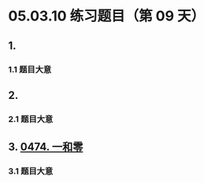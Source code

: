 # 05.03.10 练习题目（第 09 天）

## 1. 

### 1.1 题目大意



## 2.

### 2.1 题目大意



## 3. [0474. 一和零](https://leetcode.cn/problems/ones-and-zeroes/)

### 3.1 题目大意

